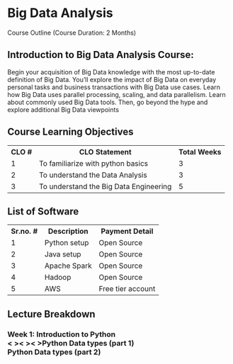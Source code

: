 <h1>Big Data Analysis</h1>
Course Outline (Course Duration: 2 Months)
<h2>Introduction to Big Data Analysis Course:</h2>
Begin your acquisition of Big Data knowledge with the most up-to-date definition of Big Data. You’ll
explore the impact of Big Data on everyday personal tasks and business transactions with Big Data use
cases. Learn how Big Data uses parallel processing, scaling, and data parallelism. Learn about commonly
used Big Data tools. Then, go beyond the hype and explore additional Big Data viewpoints
<html>
<body>

<h2>Course Learning Objectives</h2>

<table style="width:100%">
  <tr>
    <th>CLO #</th>
    <th>CLO Statement</th>
    <th>Total Weeks</th>
  </tr>
  <tr>
    <td>1</td>
    <td>To familiarize with python basics</td>
    <td>3</td>
  </tr>
  <tr>
    <td>2</td>
    <td>To understand the Data Analysis</td>
    <td>3</td>
  </tr>
   <tr>
    <td>3</td>
    <td>To understand the Big Data Engineering</td>
    <td>5</td>
  </tr>
</table>

<body>

<h2>List of Software</h2>

<table style="width:100%">
  <tr>
    <th>Sr.no. #</th>
    <th>Description</th>
    <th>Payment Detail</th>
  </tr>
  <tr>
    <td>1</td>
    <td>Python setup</td>
    <td>Open Source</td>
  </tr>
  <tr>
    <td>2</td>
    <td>Java setup</td>
    <td>Open Source</td>
  </tr>
   <tr>
    <td>3</td>
    <td>Apache Spark</td>
    <td>Open Source</td>
  </tr>
  <tr>
    <td>4</td>
    <td>Hadoop</td>
    <td>Open Source</td>
  </tr>
  <tr>
    <td>5</td>
    <td>AWS</td>
    <td>Free tier account</td>
  </tr>
</table>
</body>
  </body>
</html>

<h2>Lecture Breakdown</h2>
<h3>Week 1: Introduction to Python<br>
<&nbsp><&nbsp><&nbsp>Python Data types (part 1)<br>
Python Data types (part 2)</h3>
